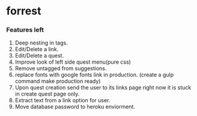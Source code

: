 # forrest

### Features left

1. Deep nesting in tags.
2. Edit/Delete a link.
3. Edit/Delete a quest.
4. Improve look of left side quest menu(pure css)
5. Remove untagged from suggestions.
6. replace fonts with google fonts link in production. (create a gulp command make production ready)
7. Upon quest creation send the user to its links page right now it is stuck in create quest page only.
8. Extract text from a link option for user.
9. Move database password to heroku enviorment.
